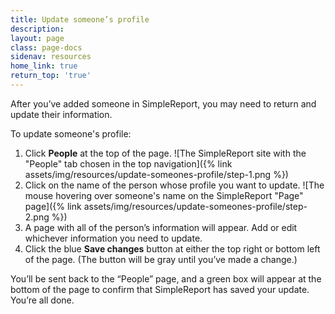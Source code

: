 ```yaml
---
title: Update someone’s profile
description:
layout: page
class: page-docs
sidenav: resources
home_link: true
return_top: 'true'
---
```


After you’ve added someone in SimpleReport, you may need to return and update their information.

To update someone's profile:

1. Click **People** at the top of the page.
![The SimpleReport site with the "People" tab chosen in the top navigation]({% link assets/img/resources/update-someones-profile/step-1.png %})
2. Click on the name of the person whose profile you want to update.
![The mouse hovering over someone's name on the SimpleReport "Page" page]({% link assets/img/resources/update-someones-profile/step-2.png %})
3. A page with all of the person’s information will appear. Add or edit whichever information you need to update.
4. Click the blue **Save changes** button at either the top right or bottom left of the page. (The button will be gray until you’ve made a change.)

You’ll be sent back to the “People” page, and a green box will appear at the bottom of the page to confirm that SimpleReport has saved your update. You’re all done.

